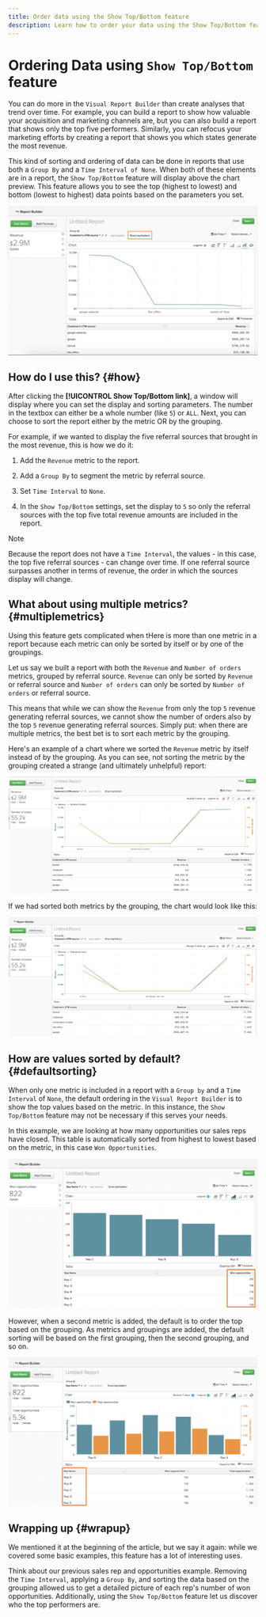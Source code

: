 ```yaml
---
title: Order data using the Show Top/Bottom feature
description: Learn how to order your data using the Show Top/Bottom feature.
---
```

# Ordering Data using `Show Top/Bottom` feature

You can do more in the `Visual Report Builder` than create analyses that trend over time. For example, you can build a report to show how valuable your acquisition and marketing channels are, but you can also build a report that shows only the top five performers. Similarly, you can refocus your marketing efforts by creating a report that shows you which states generate the most revenue.

This kind of sorting and ordering of data can be done in reports that use both a `Group By` and a `Time Interval of None`. When both of these elements are in a report, the `Show Top/Bottom` feature will display above the chart preview. This feature allows you to see the top (highest to lowest) and bottom (lowest to highest) data points based on the parameters you set.

![Show Top/Bottom feature in the Visual Report Builder.](../../assets/Show_Top_Bottom.png)

## How do I use this? {#how}

After clicking the **[!UICONTROL Show Top/Bottom link]**, a window will display where you can set the display and sorting parameters. The number in the textbox can either be a whole number (like `5`) or `ALL`. Next, you can choose to sort the report either by the metric OR by the grouping.

For example, if we wanted to display the five referral sources that brought in the most revenue, this is how we do it:

1. Add the `Revenue` metric to the report.

1. Add a `Group By` to segment the metric by referral source.

1. Set `Time Interval` to `None`.

1. In the `Show Top/Bottom` settings, set the display to `5` so only the referral sources with the top five total revenue amounts are included in the report.

>[!NOTE]
>
>Because the report does not have a `Time Interval`, the values - in this case, the top five referral sources - can change over time. If one referral source surpasses another in terms of revenue, the order in which the sources display will change.

## What about using multiple metrics? {#multiplemetrics}

Using this feature gets complicated when tHere is more than one metric in a report because each metric can only be sorted by itself or by one of the groupings.

Let us say we built a report with both the `Revenue` and `Number of orders` metrics, grouped by referral source. `Revenue` can only be sorted by `Revenue` or referral source and `Number of orders` can only be sorted by `Number of orders` or referral source.

This means that while we can show the `Revenue` from only the top `5` revenue generating referral sources, we cannot show the number of orders also by the top `5` revenue generating referral sources. Simply put: when there are multiple metrics, the best bet is to sort each metric by the grouping.

Here's an example of a chart where we sorted the `Revenue` metric by itself instead of by the grouping. As you can see, not sorting the metric by the grouping created a strange (and ultimately unhelpful) report:

![Strange and unhelpful report results.](../../assets/strange-report-results.png)

If we had sorted both metrics by the grouping, the chart would look like this:

![Sorting both metrics by the grouping.](../../assets/sort-metrics-by-grouping.png)

## How are values sorted by default? {#defaultsorting}

When only one metric is included in a report with a `Group by` and a `Time Interval` of `None`, the default ordering in the `Visual Report Builder` is to show the top values based on the metric. In this instance, the `Show Top/Bottom` feature may not be necessary if this serves your needs.

In this example, we are looking at how many opportunities our sales reps have closed. This table is automatically sorted from highest to lowest based on the metric, in this case `Won Opportunities`.

![Ordering by the metric.](../../assets/Ordered_by_metric.png)

However, when a second metric is added, the default is to order the top based on the grouping. As metrics and groupings are added, the default sorting will be based on the first grouping, then the second grouping, and so on.

![Ordering by the grouping.](../../assets/Ordered_by_grouping.png)

## Wrapping up {#wrapup}

We mentioned it at the beginning of the article, but we say it again: while we covered some basic examples, this feature has a lot of interesting uses.

Think about our previous sales rep and opportunities example. Removing the `Time Interval`, applying a `Group By`, and sorting the data based on the grouping allowed us to get a detailed picture of each rep's number of won opportunities. Additionally, using the `Show Top/Bottom` feature let us discover who the top performers are.
